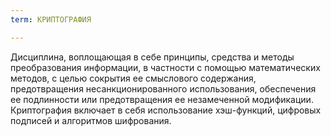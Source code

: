 ```yaml
---
term: КРИПТОГРАФИЯ

---
```

Дисциплина, воплощающая в себе принципы, средства и методы преобразования информации, в частности с помощью математических методов, с целью сокрытия ее смыслового содержания, предотвращения несанкционированного использования, обеспечения ее подлинности или предотвращения ее незамеченной модификации. Криптография включает в себя использование хэш-функций, цифровых подписей и алгоритмов шифрования.